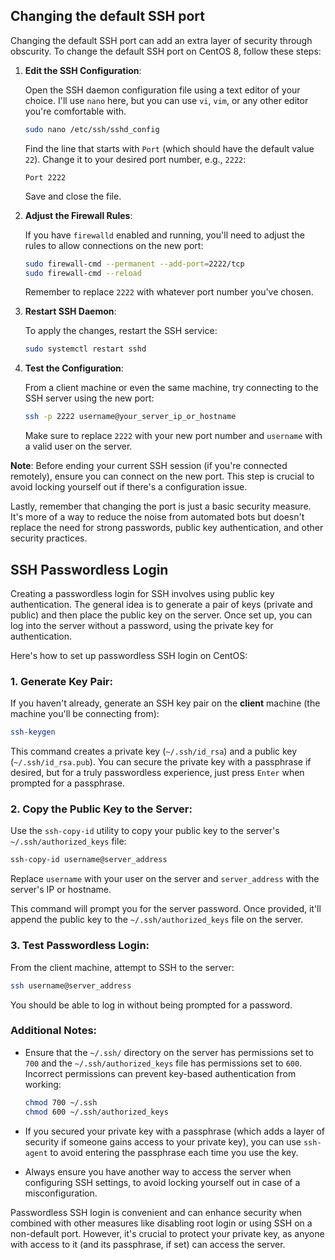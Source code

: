 Changing the default SSH port
---
Changing the default SSH port can add an extra layer of security through obscurity. To change the default SSH port on CentOS 8, follow these steps:

1. **Edit the SSH Configuration**:
   
   Open the SSH daemon configuration file using a text editor of your choice. I'll use `nano` here, but you can use `vi`, `vim`, or any other editor you're comfortable with.

   ```bash
   sudo nano /etc/ssh/sshd_config
   ```

   Find the line that starts with `Port` (which should have the default value `22`). Change it to your desired port number, e.g., `2222`:

   ```
   Port 2222
   ```

   Save and close the file.

2. **Adjust the Firewall Rules**:

   If you have `firewalld` enabled and running, you'll need to adjust the rules to allow connections on the new port:

   ```bash
   sudo firewall-cmd --permanent --add-port=2222/tcp
   sudo firewall-cmd --reload
   ```

   Remember to replace `2222` with whatever port number you've chosen.

3. **Restart SSH Daemon**:

   To apply the changes, restart the SSH service:

   ```bash
   sudo systemctl restart sshd
   ```

4. **Test the Configuration**:

   From a client machine or even the same machine, try connecting to the SSH server using the new port:

   ```bash
   ssh -p 2222 username@your_server_ip_or_hostname
   ```

   Make sure to replace `2222` with your new port number and `username` with a valid user on the server.

**Note**: Before ending your current SSH session (if you're connected remotely), ensure you can connect on the new port. This step is crucial to avoid locking yourself out if there's a configuration issue.

Lastly, remember that changing the port is just a basic security measure. It's more of a way to reduce the noise from automated bots but doesn't replace the need for strong passwords, public key authentication, and other security practices.


SSH Passwordless Login
---

Creating a passwordless login for SSH involves using public key authentication. The general idea is to generate a pair of keys (private and public) and then place the public key on the server. Once set up, you can log into the server without a password, using the private key for authentication.

Here's how to set up passwordless SSH login on CentOS:

### 1. Generate Key Pair:

If you haven't already, generate an SSH key pair on the **client** machine (the machine you'll be connecting from):

```bash
ssh-keygen
```

This command creates a private key (`~/.ssh/id_rsa`) and a public key (`~/.ssh/id_rsa.pub`). You can secure the private key with a passphrase if desired, but for a truly passwordless experience, just press `Enter` when prompted for a passphrase.

### 2. Copy the Public Key to the Server:

Use the `ssh-copy-id` utility to copy your public key to the server's `~/.ssh/authorized_keys` file:

```bash
ssh-copy-id username@server_address
```

Replace `username` with your user on the server and `server_address` with the server's IP or hostname.

This command will prompt you for the server password. Once provided, it'll append the public key to the `~/.ssh/authorized_keys` file on the server.

### 3. Test Passwordless Login:

From the client machine, attempt to SSH to the server:

```bash
ssh username@server_address
```

You should be able to log in without being prompted for a password.

### Additional Notes:

- Ensure that the `~/.ssh/` directory on the server has permissions set to `700` and the `~/.ssh/authorized_keys` file has permissions set to `600`. Incorrect permissions can prevent key-based authentication from working:

  ```bash
  chmod 700 ~/.ssh
  chmod 600 ~/.ssh/authorized_keys
  ```

- If you secured your private key with a passphrase (which adds a layer of security if someone gains access to your private key), you can use `ssh-agent` to avoid entering the passphrase each time you use the key.

- Always ensure you have another way to access the server when configuring SSH settings, to avoid locking yourself out in case of a misconfiguration.

Passwordless SSH login is convenient and can enhance security when combined with other measures like disabling root login or using SSH on a non-default port. However, it's crucial to protect your private key, as anyone with access to it (and its passphrase, if set) can access the server.